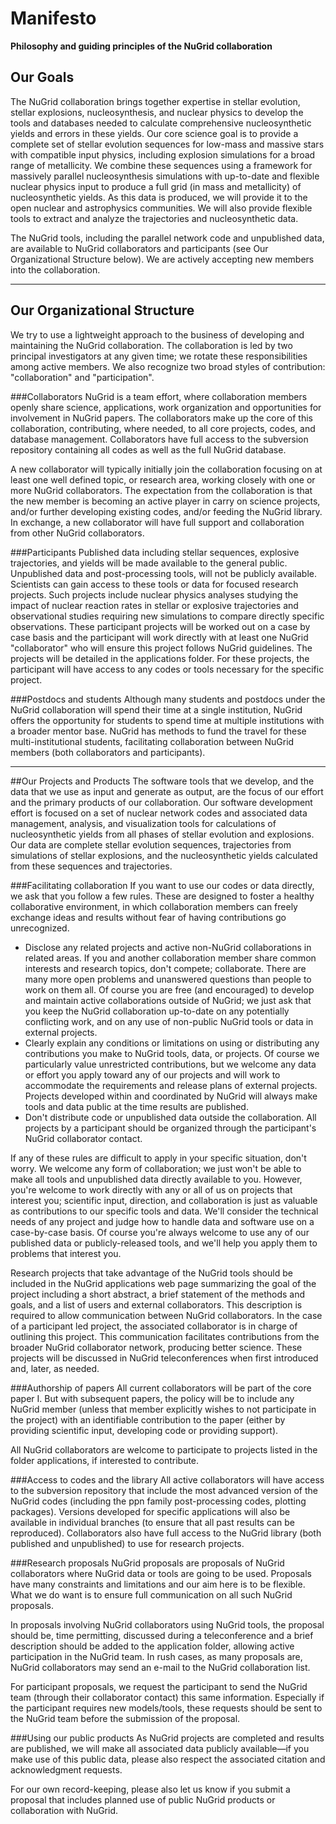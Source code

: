 # Manifesto
**Philosophy and guiding principles of the NuGrid collaboration**

## Our Goals
The NuGrid collaboration brings together expertise in stellar evolution, stellar explosions, nucleosynthesis, and nuclear physics to develop the tools and databases needed to calculate comprehensive nucleosynthetic yields and errors in these yields. Our core science goal is to provide a complete set of stellar evolution sequences for low-mass and massive stars with compatible input physics, including explosion simulations for a broad range of metallicity. We combine these sequences using a framework for massively parallel nucleosynthesis simulations with up-to-date and flexible nuclear physics input to produce a full grid (in mass and metallicity) of nucleosynthetic yields. As this data is produced, we will provide it to the open nuclear and astrophysics communities. We will also provide flexible tools to extract and analyze the trajectories and nucleosynthetic data.

The NuGrid tools, including the parallel network code and unpublished data, are available to NuGrid collaborators and participants (see Our Organizational Structure below). We are actively accepting new members into the collaboration.

- - - -

## Our Organizational Structure
We try to use a lightweight approach to the business of developing and maintaining the NuGrid collaboration. The collaboration is led by two principal investigators at any given time; we rotate these responsibilities among active members. We also recognize two broad styles of contribution: "collaboration" and "participation".

###Collaborators
NuGrid is a team effort, where collaboration members openly share science, applications, work organization and opportunities for involvement in NuGrid papers. The collaborators make up the core of this collaboration, contributing, where needed, to all core projects, codes, and database management. Collaborators have full access to the subversion repository containing all codes as well as the full NuGrid database.

A new collaborator will typically initially join the collaboration focusing on at least one well defined topic, or research area, working closely with one or more NuGrid collaborators. The expectation from the collaboration is that the new member is becoming an active player in carry on science projects, and/or further developing existing codes, and/or feeding the NuGrid library. In exchange, a new collaborator will have full support and collaboration from other NuGrid collaborators.

###Participants
Published data including stellar sequences, explosive trajectories, and yields will be made available to the general public. Unpublished data and post-processing tools, will not be publicly available. Scientists can gain access to these tools or data for focused research projects. Such projects include nuclear physics analyses studying the impact of nuclear reaction rates in stellar or explosive trajectories and observational studies requiring new simulations to compare directly specific observations. These participant projects will be worked out on a case by case basis and the participant will work directly with at least one NuGrid "collaborator" who will ensure this project follows NuGrid guidelines. The projects will be detailed in the applications folder. For these projects, the participant will have access to any codes or tools necessary for the specific project.

###Postdocs and students
Although many students and postdocs under the NuGrid collaboration will spend their time at a single institution, NuGrid offers the opportunity for students to spend time at multiple institutions with a broader mentor base. NuGrid has methods to fund the travel for these multi-institutional students, facilitating collaboration between NuGrid members (both collaborators and participants).

- - - - 

##Our Projects and Products
The software tools that we develop, and the data that we use as input and generate as output, are the focus of our effort and the primary products of our collaboration. Our software development effort is focused on a set of nuclear network codes and associated data management, analysis, and visualization tools for calculations of nucleosynthetic yields from all phases of stellar evolution and explosions. Our data are complete stellar evolution sequences, trajectories from simulations of stellar explosions, and the nucleosynthetic yields calculated from these sequences and trajectories.

###Facilitating collaboration
If you want to use our codes or data directly, we ask that you follow a few rules. These are designed to foster a healthy collaborative environment, in which collaboration members can freely exchange ideas and results without fear of having contributions go unrecognized.

* Disclose any related projects and active non-NuGrid collaborations in related areas. If you and another collaboration member share common interests and research topics, don't compete; collaborate. There are many more open problems and unanswered questions than people to work on them all. Of course you are free (and encouraged) to develop and maintain active collaborations outside of NuGrid; we just ask that you keep the NuGrid collaboration up-to-date on any potentially conflicting work, and on any use of non-public NuGrid tools or data in external projects.
* Clearly explain any conditions or limitations on using or distributing any contributions you make to NuGrid tools, data, or projects. Of course we particularly value unrestricted contributions, but we welcome any data or effort you apply toward any of our projects and will work to accommodate the requirements and release plans of external projects. Projects developed within and coordinated by NuGrid will always make tools and data public at the time results are published.
* Don't distribute code or unpublished data outside the collaboration. All projects by a participant should be organized through the participant's NuGrid collaborator contact.

If any of these rules are difficult to apply in your specific situation, don't worry. We welcome any form of collaboration; we just won't be able to make all tools and unpublished data directly available to you. However, you're welcome to work directly with any or all of us on projects that interest you; scientific input, direction, and collaboration is just as valuable as contributions to our specific tools and data. We'll consider the technical needs of any project and judge how to handle data and software use on a case-by-case basis. Of course you're always welcome to use any of our published data or publicly-released tools, and we'll help you apply them to problems that interest you.

Research projects that take advantage of the NuGrid tools should be included in the NuGrid applications web page summarizing the goal of the project including a short abstract, a brief statement of the methods and goals, and a list of users and external collaborators. This description is required to allow communication between NuGrid collaborators. In the case of a participant led project, the associated collaborator is in charge of outlining this project. This communication facilitates contributions from the broader NuGrid collaborator network, producing better science. These projects will be discussed in NuGrid teleconferences when first introduced and, later, as needed.

###Authorship of papers
All current collaborators will be part of the core paper I. But with subsequent papers, the policy will be to include any NuGrid member (unless that member explicitly wishes to not participate in the project) with an identifiable contribution to the paper (either by providing scientific input, developing code or providing support).

All NuGrid collaborators are welcome to participate to projects listed in the folder applications, if interested to contribute.

###Access to codes and the library
All active collaborators will have access to the subversion repository that include the most advanced version of the NuGrid codes (including the ppn family post-processing codes, plotting packages). Versions developed for specific applications will also be available in individual branches (to ensure that all past results can be reproduced). Collaborators also have full access to the NuGrid library (both published and unpublished) to use for research projects.

###Research proposals
NuGrid proposals are proposals of NuGrid collaborators where NuGrid data or tools are going to be used. Proposals have many constraints and limitations and our aim here is to be flexible. What we do want is to ensure full communication on all such NuGrid proposals.

In proposals involving NuGrid collaborators using NuGrid tools, the proposal should be, time permitting, discussed during a teleconference and a brief description should be added to the application folder, allowing active participation in the NuGrid team. In rush cases, as many proposals are, NuGrid collaborators may send an e-mail to the NuGrid collaboration list.

For participant proposals, we request the participant to send the NuGrid team (through their collaborator contact) this same information. Especially if the participant requires new models/tools, these requests should be sent to the NuGrid team before the submission of the proposal.

###Using our public products
As NuGrid projects are completed and results are published, we will make all associated data publicly available—if you make use of this public data, please also respect the associated citation and acknowledgment requests.

For our own record-keeping, please also let us know if you submit a proposal that includes planned use of public NuGrid products or collaboration with NuGrid.
